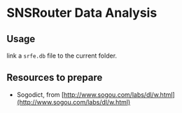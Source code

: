 # SNSRouter Data Analysis

## Usage

link a `srfe.db` file to the current folder. 

## Resources to prepare

   * Sogodict, from 
   [http://www.sogou.com/labs/dl/w.html](http://www.sogou.com/labs/dl/w.html)
